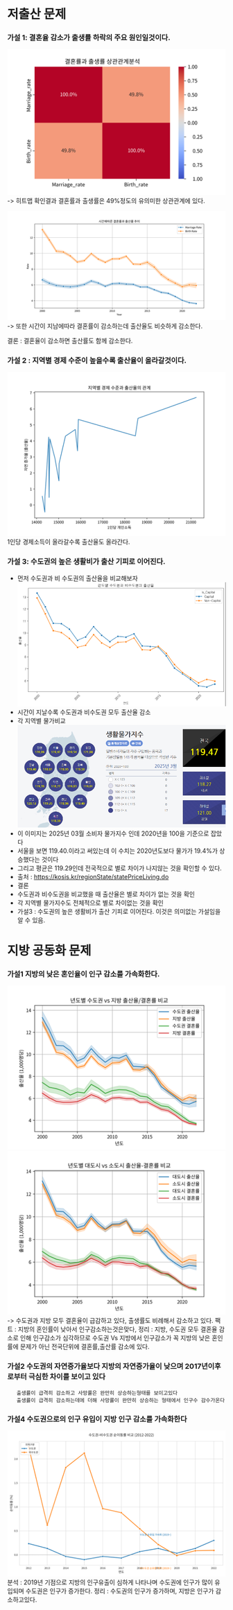 # 저출산 문제
### 가설 1: 결혼율 감소가 출생률 하락의 주요 원인일것이다.
![alt text](<FlaskWeb/static/img/graph/가설1-결혼률과 출생률 상관관계분석.png>)
-> 히트맵 확인결과 결혼률과 출생률은 49%정도의 유의미한 상관관계에 있다.

![alt text](<FlaskWeb/static/img/graph/가설1-시간에따른 결혼률과 출산률 추이.png>)
-> 또한 시간이 지남에따라 결혼률이 감소하는데 출산율도 비슷하게 감소한다.

결론 : 결혼율이 감소하면 출산률도 함께 감소한다.

### 가설 2 : 지역별 경제 수준이 높을수록 출산율이 올라갈것이다.
![alt text](<FlaskWeb/static/img/graph/가설2-지역별 경제 수준과 출산율의 관계.png>)
1인당 경제소득이 올라갈수록 출산율도 올라간다.

### 가설 3: 수도권의 높은 생활비가 출산 기피로 이어진다.
- 먼저 수도권과 비 수도권의 출산율을 비교해보자
![alt text](출산율표.PNG)
- 시간이 지날수록 수도권과 비수도권 모두 출산율 감소
- 각 지역별 물가비교
![alt text](<각 지역별 물가지수.PNG>)
- 이 이미지는 2025년 03월 소비자 물가지수 인데 2020년을 100을 기준으로 잡았다
- 서울을 보면 119.40.이라고 써있는데 이 수치는 2020년도보다 물가가 19.4%가 상승했다는 것이다
- 그리고 평균은 119.29인데 전국적으로 별로 차이가 나지않는 것을 확인할 수 있다.
- 출처 : https://kosis.kr/regionState/statePriceLiving.do
- 결론
- 수도권과 비수도권을 비교했을 때 출산율은 별로 차이가 없는 것을 확인
- 각 지역별 물가지수도 전체적으로 별로 차이없는 것을 확인
- 가설3 : 수도권의 높은 생활비가 출산 기피로 이어진다. 이것은 의미없는 가설임을 알 수 있음.

# 지방 공동화 문제
### 가설1 지방의 낮은 혼인율이 인구 감소를 가속화한다.
![alt text](<FlaskWeb/static/img/graph/가설1-년도별 수도권 vs 지방 출산율-결혼률 비교.png>)
![alt text](<FlaskWeb/static/img/graph/가설1-년도별 대도시 vs 소도시 출산율-결혼률 비교.png>)
-> 수도권과 지방 모두 결혼율이 급감하고 있다, 출생률도 비례해서 감소하고 있다.
팩트 : 지방의 혼인률이 낮아서 인구감소하는것은맞다,
정리 : 지방, 수도권 모두 결혼율 감소로 인해 인구감소가 심각하므로 
       수도권 Vs 지방에서 인구감소가 꼭 지방의 낮은 혼인률에 문제가 아닌 전국단위에 결혼률,출산률 감소에 있다.

### 가설2 수도권의 자연증가율보다 지방의 자연증가율이 낮으며 2017년이후로부터 극심한 차이를 보이고 있다   
       출생률이 급격히 감소하고 사망률은 완만히 상승하는형태를 보이고있다 
       출생률이 급격히 감소하는데에 더해 사망률이 완만히 상승하는 형태에서 인구수 감수가온다

### 가설4 수도권으로의 인구 유입이 지방 인구 감소를 가속화한다
![alt text](<FlaskWeb/static/img/graph/수도권-비수도권 순이동률 비교 (2012-2022).png>)
분석 : 2019년 기점으로 지방의 인구유출이 심하게 나타나며 수도권에 인구가 많이 유입되며 수도권은 인구가 증가한다.
정리 : 수도권의 인구가 증가하며, 지방은 인구가 감소하고있다.


